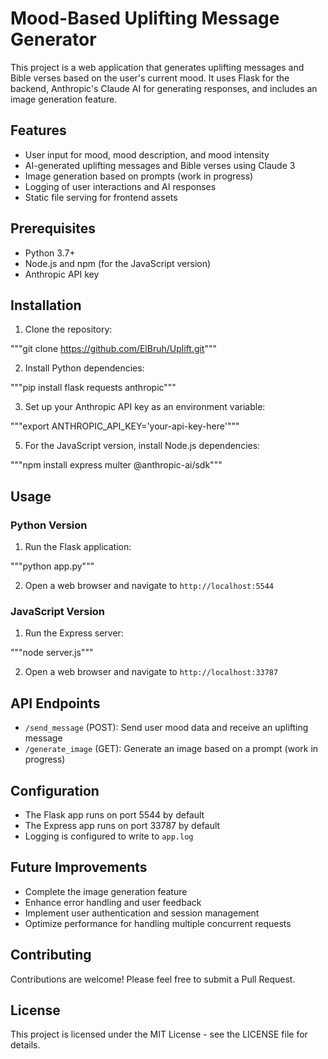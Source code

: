 # Mood-Based Uplifting Message Generator

This project is a web application that generates uplifting messages and Bible verses based on the user's current mood. It uses Flask for the backend, Anthropic's Claude AI for generating responses, and includes an image generation feature.

## Features

- User input for mood, mood description, and mood intensity
- AI-generated uplifting messages and Bible verses using Claude 3
- Image generation based on prompts (work in progress)
- Logging of user interactions and AI responses
- Static file serving for frontend assets

## Prerequisites

- Python 3.7+
- Node.js and npm (for the JavaScript version)
- Anthropic API key

## Installation

1. Clone the repository:

"""git clone https://github.com/ElBruh/Uplift.git"""

2. Install Python dependencies:

"""pip install flask requests anthropic"""

3. Set up your Anthropic API key as an environment variable:

"""export ANTHROPIC_API_KEY='your-api-key-here'"""

5. For the JavaScript version, install Node.js dependencies:

"""npm install express multer @anthropic-ai/sdk"""

## Usage

### Python Version

1. Run the Flask application:

"""python app.py"""

2. Open a web browser and navigate to `http://localhost:5544`

### JavaScript Version

1. Run the Express server:

"""node server.js"""

2. Open a web browser and navigate to `http://localhost:33787`

## API Endpoints

- `/send_message` (POST): Send user mood data and receive an uplifting message
- `/generate_image` (GET): Generate an image based on a prompt (work in progress)

## Configuration

- The Flask app runs on port 5544 by default
- The Express app runs on port 33787 by default
- Logging is configured to write to `app.log`

## Future Improvements

- Complete the image generation feature
- Enhance error handling and user feedback
- Implement user authentication and session management
- Optimize performance for handling multiple concurrent requests

## Contributing

Contributions are welcome! Please feel free to submit a Pull Request.

## License

This project is licensed under the MIT License - see the LICENSE file for details.
